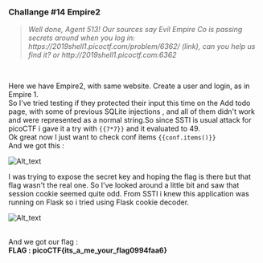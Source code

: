 <h3>Challange #14 Empire2</h3>
<blockquote><i>Well done, Agent 513! Our sources say Evil Empire Co is passing secrets around when you log in: https://2019shell1.picoctf.com/problem/6362/ (link), can you help us find it? or http://2019shell1.picoctf.com:6362</i></blockquote><br>

Here we have Empire2, with same website.
Create a user and login, as in Empire 1.<br>So I've tried testing if they protected their input this time on the Add todo page, with some of previous SQLite injections , and all of them didn't work and were represented as a normal string.So since SSTI is usual attack for picoCTF i gave it a try with <code>{{7*7}}</code> and it evaluated to 49.<br>Ok great now I just want to check conf items <code>{{conf.items()}}</code><br>
And we got this :

![Alt_text](https://github.com/DejanJS/picoCTF-Writeups-2019/blob/master/14.Empire2/ss2.png)

I was trying to expose the secret key and hoping the flag is there but that flag wasn't the real one. So I've looked around a little bit and saw that session cookie seemed quite odd. From SSTI i knew this application was running on Flask so i tried using Flask cookie decoder.

![Alt_text](https://github.com/DejanJS/picoCTF-Writeups-2019/blob/master/14.Empire2/ss.png)

<br>
And we got our flag :<br> <b>FLAG : picoCTF{its_a_me_your_flag0994faa6} </b>
